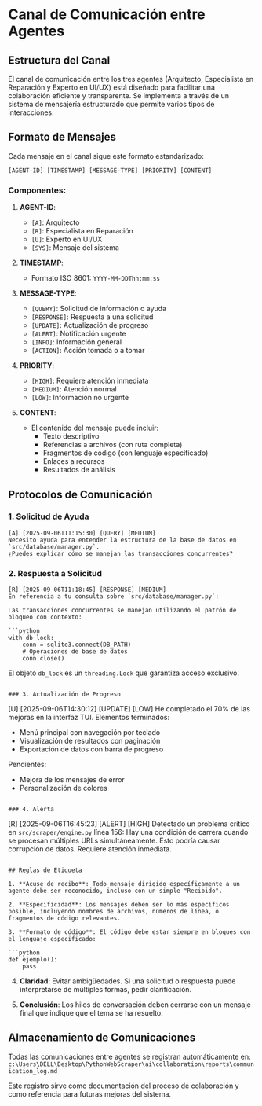 # Canal de Comunicación entre Agentes

## Estructura del Canal

El canal de comunicación entre los tres agentes (Arquitecto, Especialista en Reparación y Experto en UI/UX) está diseñado para facilitar una colaboración eficiente y transparente. Se implementa a través de un sistema de mensajería estructurado que permite varios tipos de interacciones.

## Formato de Mensajes

Cada mensaje en el canal sigue este formato estandarizado:

```
[AGENT-ID] [TIMESTAMP] [MESSAGE-TYPE] [PRIORITY] [CONTENT]
```

### Componentes:

1. **AGENT-ID**:
   - `[A]`: Arquitecto
   - `[R]`: Especialista en Reparación
   - `[U]`: Experto en UI/UX
   - `[SYS]`: Mensaje del sistema

2. **TIMESTAMP**:
   - Formato ISO 8601: `YYYY-MM-DDThh:mm:ss`

3. **MESSAGE-TYPE**:
   - `[QUERY]`: Solicitud de información o ayuda
   - `[RESPONSE]`: Respuesta a una solicitud
   - `[UPDATE]`: Actualización de progreso
   - `[ALERT]`: Notificación urgente
   - `[INFO]`: Información general
   - `[ACTION]`: Acción tomada o a tomar

4. **PRIORITY**:
   - `[HIGH]`: Requiere atención inmediata
   - `[MEDIUM]`: Atención normal
   - `[LOW]`: Información no urgente

5. **CONTENT**:
   - El contenido del mensaje puede incluir:
     - Texto descriptivo
     - Referencias a archivos (con ruta completa)
     - Fragmentos de código (con lenguaje especificado)
     - Enlaces a recursos
     - Resultados de análisis

## Protocolos de Comunicación

### 1. Solicitud de Ayuda

```
[A] [2025-09-06T11:15:30] [QUERY] [MEDIUM]
Necesito ayuda para entender la estructura de la base de datos en `src/database/manager.py`.
¿Puedes explicar cómo se manejan las transacciones concurrentes?

```

### 2. Respuesta a Solicitud

```
[R] [2025-09-06T11:18:45] [RESPONSE] [MEDIUM]
En referencia a tu consulta sobre `src/database/manager.py`:

Las transacciones concurrentes se manejan utilizando el patrón de bloqueo con contexto:

```python
with db_lock:
    conn = sqlite3.connect(DB_PATH)
    # Operaciones de base de datos
    conn.close()
```

El objeto `db_lock` es un `threading.Lock` que garantiza acceso exclusivo.
```

### 3. Actualización de Progreso

```
[U] [2025-09-06T14:30:12] [UPDATE] [LOW]
He completado el 70% de las mejoras en la interfaz TUI.
Elementos terminados:
- Menú principal con navegación por teclado
- Visualización de resultados con paginación
- Exportación de datos con barra de progreso

Pendientes:
- Mejora de los mensajes de error
- Personalización de colores
```

### 4. Alerta

```
[R] [2025-09-06T16:45:23] [ALERT] [HIGH]
Detectado un problema crítico en `src/scraper/engine.py` línea 156:
Hay una condición de carrera cuando se procesan múltiples URLs simultáneamente.
Esto podría causar corrupción de datos. Requiere atención inmediata.
```

## Reglas de Etiqueta

1. **Acuse de recibo**: Todo mensaje dirigido específicamente a un agente debe ser reconocido, incluso con un simple "Recibido".

2. **Especificidad**: Los mensajes deben ser lo más específicos posible, incluyendo nombres de archivos, números de línea, o fragmentos de código relevantes.

3. **Formato de código**: El código debe estar siempre en bloques con el lenguaje especificado:

```python
def ejemplo():
    pass
```

4. **Claridad**: Evitar ambigüedades. Si una solicitud o respuesta puede interpretarse de múltiples formas, pedir clarificación.

5. **Conclusión**: Los hilos de conversación deben cerrarse con un mensaje final que indique que el tema se ha resuelto.

## Almacenamiento de Comunicaciones

Todas las comunicaciones entre agentes se registran automáticamente en:
`c:\Users\DELL\Desktop\PythonWebScraper\ai\collaboration\reports\communication_log.md`

Este registro sirve como documentación del proceso de colaboración y como referencia para futuras mejoras del sistema.
